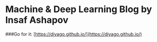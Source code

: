# Machine & Deep Learning Blog by Insaf Ashapov

###Go for it: [https://diyago.github.io/](https://diyago.github.io/)
